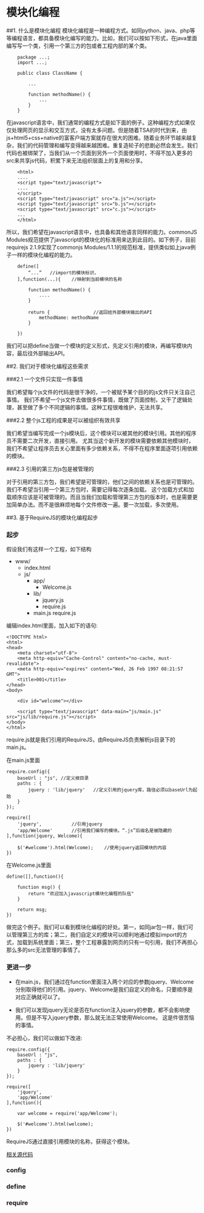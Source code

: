 模块化编程
=========

##1. 什么是模块化编程
模块化编程是一种编程方式。如同python、java、php等等编程语言，都具备模块化编写的能力。比如，我们可以按如下形式，在java里面编写写一个类，引用一个第三方的包或者工程内部的某个类。

```
	package ...;
	import ...;

	public class ClassName {

		...

		function methodName() {
			...
		}
	}
```

在javascript语言中，我们通常的编程方式是如下面的例子。这种编程方式如果仅仅处理网页的显示和交互方式，没有太多问题。但是随着TSA的时代到来，由js+html5+css+native的富客户端方案就存在很大的困难。随着业务环节越来越复杂，我们的代码管理和编写变得越来越困难。重复造轮子的悲剧必然会发生。我们代码也被绑架了，当我们从一个页面到另外一个页面使用时，不得不加入更多的src来共享js代码，积累下来无法组织层面上的复用和分享。

```
	<html>
	....
	<script type="text/javascript">
	....
	</script>
	<script type="text/javascript" src="a.js"></script>
	<script type="text/javascript" src="b.js"></script>
	<script type="text/javascript" src="c.js"></script>
	...
	</html>

```


所以，我们希望在javascript语言中，也具备和其他语言同样的能力。commonJS Modules规范提供了javascript的模块化的标准用来达到此目的。如下例子，目前requirejs 2.1.9实现了commonjs Modules/1.1.1的规范标准，提供类似如上java例子一样的模块化编程的能力。

```
	define([
		“...”	//import的模块标识，
	],function(...){	//映射到当前模块的名称

		function methodName() {
			....
		}

		return {				//返回给外部模块输出的API
			methodName: methodName
		}

	})

```

我们可以把define当做一个模块的定义形式，先定义引用的模块，再编写模块内容，最后往外部输出API。

##2. 我们对于模块化编程这些需求

###2.1 一个文件只实现一件事情

我们希望每个js文件的代码是很干净的，一个被赋予某个目的的js文件只关注自己事情。
我们不希望一个js文件去做很多件事情，既做了页面控制，又干了逻辑处理，甚至做了多个不同逻辑的事情。这种工程很难维护，无法共享。

###2.2 整个js工程的成果是可以被组织有效共享

我们希望当编写完成一个js模块后，这个模块可以被其他的模块引用。其他的程序员不需要二次开发，直接引用。
尤其当这个新开发的模块需要依赖其他模块时，我们不希望让程序员去关心里面有多少依赖关系，不得不在程序里面逐项引用依赖的模块。

###2.3 引用的第三方js包是被管理的

对于引用的第三方包，我们希望是可管理的，他们之间的依赖关系也是可管理的。我们不希望当引用一个第三方包时，需要记得每次逐条加载。
这个加载方式和加载顺序应该是可被管理的。而且当我们加载和管理第三方包的版本时，也是需要更加简单办法。而不是很麻烦地每个文件修改一遍。要一次加载，多次使用。

##3. 基于RequireJS的模块化编程起步

### 起步

假设我们有这样一个工程，如下结构

* www/
	* index.html
	* js/
		* app/
			* Welcome.js
		* lib/
			* jquery.js
			* require.js
		* main.js
		require.js

编辑index.html里面，加入如下的语句:
```
<!DOCTYPE html>
<html>
<head>
    <meta charset="utf-8">
    <meta http-equiv="Cache-Control" content="no-cache, must-revalidate">
    <meta http-equiv="expires" content="Wed, 26 Feb 1997 08:21:57 GMT">
    <title>001</title>
</head>
<body>

	<div id="welcome"></div>  

    <script type="text/javascript" data-main="js/main.js" src="js/lib/require.js"></script>
</body>
</html>
```
require.js就是我们引用的RequireJS，由RequireJS负责解析js目录下的main.js。

在main.js里面
```
require.config({
	baseUrl : "js",	//定义根目录
	paths : {
		jquery : 'lib/jquery'	//定义引用的jquery库，路径必须以baseUrl为起始
	}
});

require([
	'jquery',			//引用jquery
	'app/Welcome'		//引用我们编写的模块。“.js”后缀名是被隐藏的
],function(jquery, Welcome){

	$('#welcome').html(Welcome);	//使用jquery返回模块的内容
})

```

在Welcome.js里面
```
define([],function(){

	function msg() {
		return "欢迎加入javascript模块化编程的队伍"
	}

	return msg;
})
```

做完这个例子。我们可以看到模块化编程的好处。第一，如同jar包一样，我们可以管理第三方的库；第二，我们自定义的模块可以顺利地通过模拟import的方式，加载到系统里面；第三，整个工程暴露到网页的只有一句引用，我们不再担心那么多的src无法管理的事情了。

### 更进一步

* 在main.js，我们通过在function里面注入两个对应的参数jquery、Welcome分别取得他们的引用。jquery、Welcome是我们自定义的命名，只要顺序是对应正确就可以了。

* 我们可以发现jquery无论是否在function注入jquery的参数，都不会影响使用。但是不写入jquery参数，那么就无法正常使用Welcome。
这是件很苦恼的事情。

不必担心，我们可以做如下改进:

```
require.config({
	baseUrl : "js",
	paths : {
		jquery : 'lib/jquery'
	}
});

require([
	'jquery',
	'app/Welcome'
],function(){

	var welcome = require('app/Welcome');

	$('#welcome').html(welcome);
})
```

RequireJS通过直接引用模块的名称，获得这个模块。

[相关源代码](https://github.com/lordking/EasyAngularJS/tree/master/docs/tutorials/source%20code/001) 

### config

### define

### require




